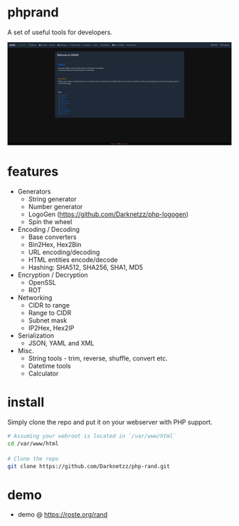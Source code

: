 # phprand

A set of useful tools for developers.

![Rand](images/image.png)

# features
* Generators
  * String generator
  * Number generator
  * LogoGen (https://github.com/Darknetzz/php-logogen)
  * Spin the wheel
* Encoding / Decoding
  * Base converters
  * Bin2Hex, Hex2Bin
  * URL encoding/decoding
  * HTML entities encode/decode
  * Hashing: SHA512, SHA256, SHA1, MD5
* Encryption / Decryption
  * OpenSSL
  * ROT
* Networking
  * CIDR to range
  * Range to CIDR
  * Subnet mask
  * IP2Hex, Hex2IP
* Serialization
  * JSON, YAML and XML
* Misc.
  * String tools - trim, reverse, shuffle, convert etc.
  * Datetime tools
  * Calculator

# install
Simply clone the repo and put it on your webserver with PHP support.

```bash
# Assuming your webroot is located in `/var/www/html`
cd /var/www/html

# Clone the repo
git clone https://github.com/Darknetzz/php-rand.git
```

# demo
* demo @ https://roste.org/rand
